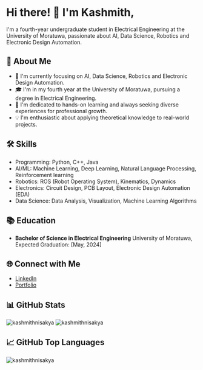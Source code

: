 # Hi there! 👋 I'm Kashmith,

I'm a fourth-year undergraduate student in Electrical Engineering at the University of Moratuwa, passionate about AI, Data Science, Robotics and Electronic Design Automation.

## 🚀 About Me

- 🔭 I'm currently focusing on AI, Data Science, Robotics and Electronic Design Automation.
- 🎓 I'm in my fourth year at the University of Moratuwa, pursuing a degree in Electrical Engineering.
- 🌱 I'm dedicated to hands-on learning and always seeking diverse experiences for professional growth.
- 💡 I'm enthusiastic about applying theoretical knowledge to real-world projects.

## 🛠️ Skills

- Programming: Python, C++, Java
- AI/ML: Machine Learning, Deep Learning, Natural Language Processing, Reinforcement learning
- Robotics: ROS (Robot Operating System), Kinematics, Dynamics
- Electronics: Circuit Design, PCB Layout, Electronic Design Automation (EDA)
- Data Science: Data Analysis, Visualization, Machine Learning Algorithms

## 📚 Education

- **Bachelor of Science in Electrical Engineering**
  University of Moratuwa, Expected Graduation: [May, 2024]

## 🌐 Connect with Me

- [LinkedIn](https://www.linkedin.com/in/kashmith-nisakya)
- [Portfolio](https://kashmithnisakya.github.io/kashmith-portfolio/)

## 📊 GitHub Stats

<img src="https://github-readme-stats.vercel.app/api?username=kashmithnisakya&show_icons=true&locale=en&theme=tokyonight" alt="kashmithnisakya" />
<img src="https://github-readme-streak-stats.herokuapp.com/?user=kashmithnisakya&&theme=tokyonight" alt="kashmithnisakya" />

## 📈 GitHub Top Languages

<img src="https://github-readme-stats.vercel.app/api/top-langs?username=kashmithnisakya&show_icons=true&locale=en&layout=compact&theme=tokyonight" alt="kashmithnisakya" />
